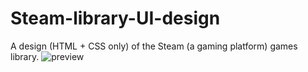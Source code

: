 # Steam-library-UI-design
A design (HTML + CSS only) of the Steam (a gaming platform) games library.
![preview](https://imgur.com/tdMNJWa.jpg)
